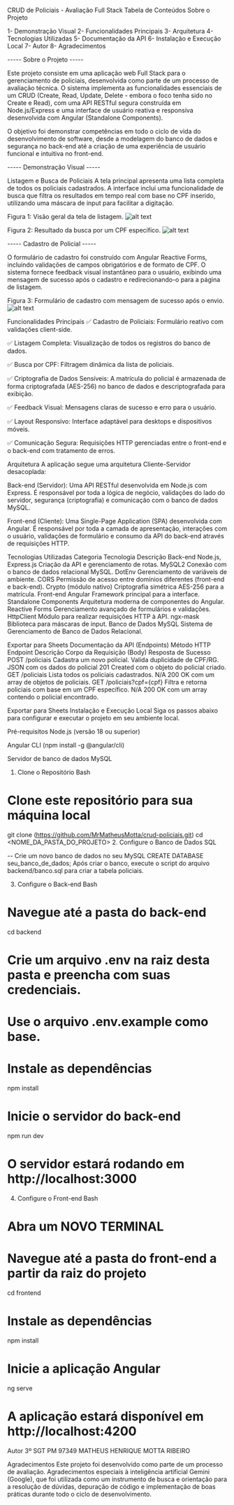 
CRUD de Policiais - Avaliação Full Stack
Tabela de Conteúdos
Sobre o Projeto

1- Demonstração Visual
2- Funcionalidades Principais
3- Arquitetura
4- Tecnologias Utilizadas
5- Documentação da API
6- Instalação e Execução Local
7- Autor
8- Agradecimentos

----- Sobre o Projeto -----

Este projeto consiste em uma aplicação web Full Stack para o gerenciamento de policiais, desenvolvida como parte de um processo de avaliação técnica. O sistema implementa as funcionalidades essenciais de um CRUD (Create, Read, Update, Delete - embora o foco tenha sido no Create e Read), com uma API RESTful segura construída em Node.js/Express e uma interface de usuário reativa e responsiva desenvolvida com Angular (Standalone Components).

O objetivo foi demonstrar competências em todo o ciclo de vida do desenvolvimento de software, desde a modelagem do banco de dados e segurança no back-end até a criação de uma experiência de usuário funcional e intuitiva no front-end.

----- Demonstração Visual ----- 

Listagem e Busca de Policiais
A tela principal apresenta uma lista completa de todos os policiais cadastrados. A interface inclui uma funcionalidade de busca que filtra os resultados em tempo real com base no CPF inserido, utilizando uma máscara de input para facilitar a digitação.

Figura 1: Visão geral da tela de listagem.
![alt text](image.png)

Figura 2: Resultado da busca por um CPF específico.
![alt text](image-1.png)

----- Cadastro de Policial -----

O formulário de cadastro foi construído com Angular Reactive Forms, incluindo validações de campos obrigatórios e de formato de CPF. O sistema fornece feedback visual instantâneo para o usuário, exibindo uma mensagem de sucesso após o cadastro e redirecionando-o para a página de listagem.

Figura 3: Formulário de cadastro com mensagem de sucesso após o envio.
![alt text](image-2.png)

Funcionalidades Principais
✅ Cadastro de Policiais: Formulário reativo com validações client-side.

✅ Listagem Completa: Visualização de todos os registros do banco de dados.

✅ Busca por CPF: Filtragem dinâmica da lista de policiais.

✅ Criptografia de Dados Sensíveis: A matrícula do policial é armazenada de forma criptografada (AES-256) no banco de dados e descriptografada para exibição.

✅ Feedback Visual: Mensagens claras de sucesso e erro para o usuário.

✅ Layout Responsivo: Interface adaptável para desktops e dispositivos móveis.

✅ Comunicação Segura: Requisições HTTP gerenciadas entre o front-end e o back-end com tratamento de erros.

Arquitetura
A aplicação segue uma arquitetura Cliente-Servidor desacoplada:

Back-end (Servidor): Uma API RESTful desenvolvida em Node.js com Express. É responsável por toda a lógica de negócio, validações do lado do servidor, segurança (criptografia) e comunicação com o banco de dados MySQL.

Front-end (Cliente): Uma Single-Page Application (SPA) desenvolvida com Angular. É responsável por toda a camada de apresentação, interações com o usuário, validações de formulário e consumo da API do back-end através de requisições HTTP.

Tecnologias Utilizadas
Categoria	Tecnologia	Descrição
Back-end	Node.js, Express.js	Criação da API e gerenciamento de rotas.
MySQL2	Conexão com o banco de dados relacional MySQL.
DotEnv	Gerenciamento de variáveis de ambiente.
CORS	Permissão de acesso entre domínios diferentes (front-end e back-end).
Crypto (módulo nativo)	Criptografia simétrica AES-256 para a matrícula.
Front-end	Angular	Framework principal para a interface.
Standalone Components	Arquitetura moderna de componentes do Angular.
Reactive Forms	Gerenciamento avançado de formulários e validações.
HttpClient	Módulo para realizar requisições HTTP à API.
ngx-mask	Biblioteca para máscaras de input.
Banco de Dados	MySQL	Sistema de Gerenciamento de Banco de Dados Relacional.

Exportar para Sheets
Documentação da API (Endpoints)
Método HTTP	Endpoint	Descrição	Corpo da Requisição (Body)	Resposta de Sucesso
POST	/policiais	Cadastra um novo policial. Valida duplicidade de CPF/RG.	JSON com os dados do policial	201 Created com o objeto do policial criado.
GET	/policiais	Lista todos os policiais cadastrados.	N/A	200 OK com um array de objetos de policiais.
GET	/policiais?cpf={cpf}	Filtra e retorna policiais com base em um CPF específico.	N/A	200 OK com um array contendo o policial encontrado.

Exportar para Sheets
Instalação e Execução Local
Siga os passos abaixo para configurar e executar o projeto em seu ambiente local.

Pré-requisitos
Node.js (versão 18 ou superior)

Angular CLI (npm install -g @angular/cli)

Servidor de banco de dados MySQL

1. Clone o Repositório
Bash

# Clone este repositório para sua máquina local
git clone (https://github.com/MrMatheusMotta/crud-policiais.git)
cd <NOME_DA_PASTA_DO_PROJETO>
2. Configure o Banco de Dados
SQL

-- Crie um novo banco de dados no seu MySQL
CREATE DATABASE seu_banco_de_dados;
Após criar o banco, execute o script do arquivo backend/banco.sql para criar a tabela policiais.

3. Configure o Back-end
Bash

# Navegue até a pasta do back-end
cd backend

# Crie um arquivo .env na raiz desta pasta e preencha com suas credenciais.
# Use o arquivo .env.example como base.

# Instale as dependências
npm install

# Inicie o servidor do back-end
npm run dev

# O servidor estará rodando em http://localhost:3000
4. Configure o Front-end
Bash

# Abra um NOVO TERMINAL
# Navegue até a pasta do front-end a partir da raiz do projeto
cd frontend

# Instale as dependências
npm install

# Inicie a aplicação Angular
ng serve

# A aplicação estará disponível em http://localhost:4200
Autor
3º SGT PM 97349 MATHEUS HENRIQUE MOTTA RIBEIRO

Agradecimentos
Este projeto foi desenvolvido como parte de um processo de avaliação. Agradecimentos especiais à inteligência artificial Gemini (Google), que foi utilizada como um instrumento de busca e orientação para a resolução de dúvidas, depuração de código e implementação de boas práticas durante todo o ciclo de desenvolvimento.
